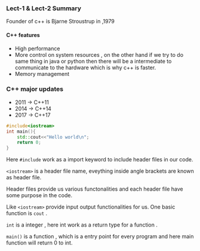 ### Lect-1 & Lect-2 Summary
Founder of c++ is Bjarne Stroustrup in ,1979<br>
#### C++ features
- High performance
- More control on system resources , on the other hand if we try to do same thing in java or python then 
there will be a intermediate to communicate to the hardware which is why c++ is faster.
- Memory management

### C++ major updates
- 2011 -> C++11
- 2014 -> C++14
- 2017 -> C++17

```c++
#include<iostream>
int main(){
    std::cout<<"Hello world\n";
    return 0;
}
```

Here `#include` work as a import keyword to include header files in our code.

`<iostream>` is a header file name, eveything inside angle brackets are known as header file.

Header files provide us various functonalities and each header file have some purpose in the code.

Like `<iostream>` provide input output functionalities for us. One basic function is `cout` .

`int` is a integer , here int work as a return type for a function . 

`main()` is a function , which is a entry point for every program and here main function will return 0 to int.
